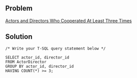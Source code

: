 ## Problem

[Actors and Directors Who Cooperated At Least Three Times](https://leetcode.com/problems/actors-and-directors-who-cooperated-at-least-three-times/)

## Solution

    /* Write your T-SQL query statement below */

    SELECT actor_id, director_id
    FROM ActorDirector
    GROUP BY actor_id, director_id
    HAVING COUNT(*) >= 3;
